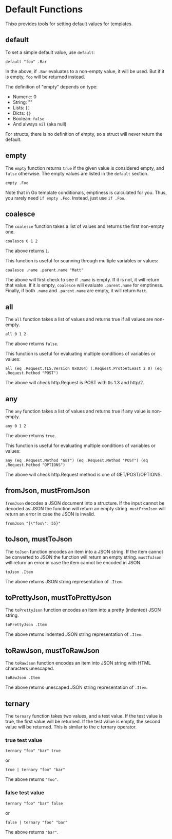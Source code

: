 # Default Functions

Thixo provides tools for setting default values for templates.

## default

To set a simple default value, use `default`:

```
default "foo" .Bar
```

In the above, if `.Bar` evaluates to a non-empty value, it will be used. But if
it is empty, `foo` will be returned instead.

The definition of "empty" depends on type:

- Numeric: 0
- String: ""
- Lists: `[]`
- Dicts: `{}`
- Boolean: `false`
- And always `nil` (aka null)

For structs, there is no definition of empty, so a struct will never return the
default.

## empty

The `empty` function returns `true` if the given value is considered empty, and
`false` otherwise. The empty values are listed in the `default` section.

```
empty .Foo
```

Note that in Go template conditionals, emptiness is calculated for you. Thus,
you rarely need `if empty .Foo`. Instead, just use `if .Foo`.

## coalesce

The `coalesce` function takes a list of values and returns the first non-empty
one.

```
coalesce 0 1 2
```

The above returns `1`.

This function is useful for scanning through multiple variables or values:

```
coalesce .name .parent.name "Matt"
```

The above will first check to see if `.name` is empty. If it is not, it will return
that value. If it _is_ empty, `coalesce` will evaluate `.parent.name` for emptiness.
Finally, if both `.name` and `.parent.name` are empty, it will return `Matt`.

## all

The `all` function takes a list of values and returns true if all values are non-empty.

```
all 0 1 2
```

The above returns `false`.

This function is useful for evaluating multiple conditions of variables or values:

```
all (eq .Request.TLS.Version 0x0304) (.Request.ProtoAtLeast 2 0) (eq .Request.Method "POST")
```

The above will check http.Request is POST with tls 1.3 and http/2.

## any

The `any` function takes a list of values and returns true if any value is non-empty.

```
any 0 1 2
```

The above returns `true`.

This function is useful for evaluating multiple conditions of variables or values:

```
any (eq .Request.Method "GET") (eq .Request.Method "POST") (eq .Request.Method "OPTIONS")
```

The above will check http.Request method is one of GET/POST/OPTIONS.

## fromJson, mustFromJson

`fromJson` decodes a JSON document into a structure. If the input cannot be decoded as JSON the function will return an empty string.
`mustFromJson` will return an error in case the JSON is invalid.

```
fromJson "{\"foo\": 55}"
```

## toJson, mustToJson

The `toJson` function encodes an item into a JSON string. If the item cannot be converted to JSON the function will return an empty string.
`mustToJson` will return an error in case the item cannot be encoded in JSON.

```
toJson .Item
```

The above returns JSON string representation of `.Item`.

## toPrettyJson, mustToPrettyJson

The `toPrettyJson` function encodes an item into a pretty (indented) JSON string.

```
toPrettyJson .Item
```

The above returns indented JSON string representation of `.Item`.

## toRawJson, mustToRawJson

The `toRawJson` function encodes an item into JSON string with HTML characters unescaped.

```
toRawJson .Item
```

The above returns unescaped JSON string representation of `.Item`.

## ternary

The `ternary` function takes two values, and a test value. If the test value is
true, the first value will be returned. If the test value is empty, the second
value will be returned. This is similar to the c ternary operator.

### true test value

```
ternary "foo" "bar" true
```

or

```
true | ternary "foo" "bar"
```

The above returns `"foo"`.

### false test value

```
ternary "foo" "bar" false
```

or

```
false | ternary "foo" "bar"
```

The above returns `"bar"`.
